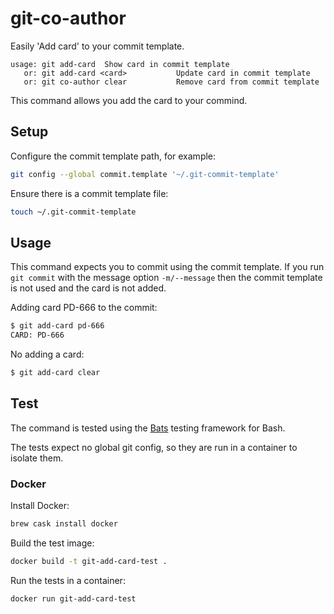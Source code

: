 # git-co-author

Easily 'Add card' to your commit template.

```text
usage: git add-card  Show card in commit template
   or: git add-card <card>           Update card in commit template
   or: git co-author clear           Remove card from commit template
```

This command allows you add the card to your commind.

## Setup

Configure the commit template path, for example:

```bash
git config --global commit.template '~/.git-commit-template'
```

Ensure there is a commit template file:

```bash
touch ~/.git-commit-template
```

## Usage

This command expects you to commit using the commit template. If you run `git commit` with the message option `-m/--message` then the commit template is not used and the card is not added.

Adding card PD-666 to the commit:

```bash
$ git add-card pd-666
CARD: PD-666
```

No adding a card:

```bash
$ git add-card clear
```

## Test

The command is tested using the [Bats](https://github.com/sstephenson/bats) testing framework for Bash.

The tests expect no global git config, so they are run in a container to isolate
them.

### Docker

Install Docker:

```bash
brew cask install docker
```

Build the test image:

```bash
docker build -t git-add-card-test .
```

Run the tests in a container:

```bash
docker run git-add-card-test
```